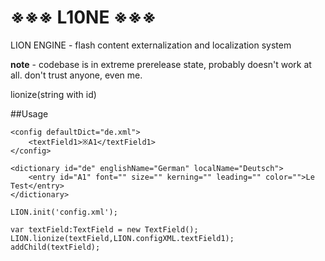 # ※※※ L10NE ※※※
LION ENGINE - flash content externalization and localization system

**note** - codebase is in extreme prerelease state, probably doesn't work at all. don't trust anyone, even me.

lionize(string with id)

##Usage

```
<config defaultDict="de.xml">
	<textField1>※A1</textField1>
</config>
```

```
<dictionary id="de" englishName="German" localName="Deutsch">
	<entry id="A1" font="" size="" kerning="" leading="" color="">Le Test</entry>
</dictionary>
```

```
LION.init('config.xml');

var textField:TextField = new TextField();
LION.lionize(textField,LION.configXML.textField1);
addChild(textField);
```